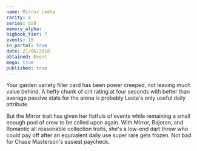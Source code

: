 ```yaml
---
name: Mirror Leeta
rarity: 4
series: ds9
memory_alpha:
bigbook_tier: 7
events: 15
in_portal: true
date: 21/06/2018
obtained: Event
mega: true
published: true
---
```


Your garden variety filler card has been power creeped, not leaving much value behind. A hefty chunk of crit rating at four seconds with better than average passive stats for the arena is probably Leeta's only useful daily attribute.

But the Mirror trait has given her fistfuls of events while remaining a small enough pool of crew to be called upon again. With Mirror, Bajoran, and Romantic all reasonable collection traits, she's a low-end dart throw who could pay off after an equivalent daily use super rare gets frozen. Not bad for Chase Masterson's easiest paycheck.
